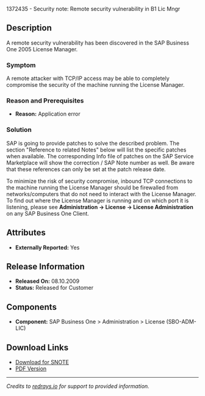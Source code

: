 1372435 - Security note: Remote security vulnerability in B1 Lic Mngr

## Description

A remote security vulnerability has been discovered in the SAP Business One 2005 License Manager.

### Symptom

A remote attacker with TCP/IP access may be able to completely compromise the security of the machine running the License Manager.

### Reason and Prerequisites

- **Reason:** Application error

### Solution

SAP is going to provide patches to solve the described problem. The section "Reference to related Notes" below will list the specific patches when available. The corresponding Info file of patches on the SAP Service Marketplace will show the correction / SAP Note number as well. Be aware that these references can only be set at the patch release date.

To minimize the risk of security compromise, inbound TCP connections to the machine running the License Manager should be firewalled from networks/computers that do not need to interact with the License Manager. To find out where the License Manager is running and on which port it is listening, please see **Administration → License → License Administration** on any SAP Business One Client.

## Attributes

- **Externally Reported:** Yes

## Release Information

- **Released On:** 08.10.2009
- **Status:** Released for Customer

## Components

- **Component:** SAP Business One > Administration > License (SBO-ADM-LIC)

## Download Links

- [Download for SNOTE](https://notesdownloads.sap.com/note/0040000016847902017)
- [PDF Version](https://userapps.support.sap.com/sap/support/sfm/notes/print/0001372435?language=en-US&token=F3CBAF2147FB58A7C83EB5ACC3F114DF)

---

*Credits to [redrays.io](https://redrays.io) for support to provided information.*